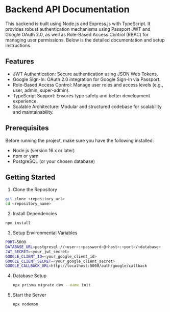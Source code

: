 # Backend API Documentation
This backend is built using Node.js and Express.js with TypeScript. It provides robust authentication mechanisms using Passport JWT and Google OAuth 2.0, as well as Role-Based Access Control (RBAC) for managing user permissions. Below is the detailed documentation and setup instructions.


## Features

* JWT Authentication: Secure authentication using JSON Web Tokens.
* Google Sign-In: OAuth 2.0 integration for Google Sign-In via Passport.
* Role-Based Access Control: Manage user roles and access levels (e.g., user, admin, super-admin).
* TypeScript Support: Ensures type safety and better development experience.
* Scalable Architecture: Modular and structured codebase for scalability and maintainability.


## Prerequisites
Before running the project, make sure you have the following installed:
* Node.js (version 16.x or later)
* npm or yarn
* PostgreSQL (or your chosen database)

## Getting Started
1. Clone the Repository
```bash
git clone <repository_url>
cd <repository_name>
```
2. Install Dependencies
 ```bash
npm install
```
3. Setup Environmental Variables
```bash
PORT=5000
DATABASE_URL=postgresql://<user>:<password>@<host>:<port>/<database>
JWT_SECRET=<your_jwt_secret>
GOOGLE_CLIENT_ID=<your_google_client_id>
GOOGLE_CLIENT_SECRET=<your_google_client_secret>
GOOGLE_CALLBACK_URL=http://localhost:5000/auth/google/callback
```
4. Database Setup
   ```bash
   npx prisma migrate dev --name init
   ```
5. Start the Server
   ```bash
   npx nodemon
   ```
   

